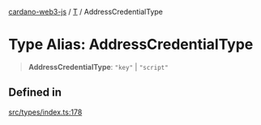 [cardano-web3-js](../../../index.md) / [T](../index.md) / AddressCredentialType

# Type Alias: AddressCredentialType

> **AddressCredentialType**: `"key"` \| `"script"`

## Defined in

[src/types/index.ts:178](https://github.com/xray-network/cardano-web3-js/blob/c2cd49478a527b9b57b4028f4ad7add1c4bff5b8/src/types/index.ts#L178)
